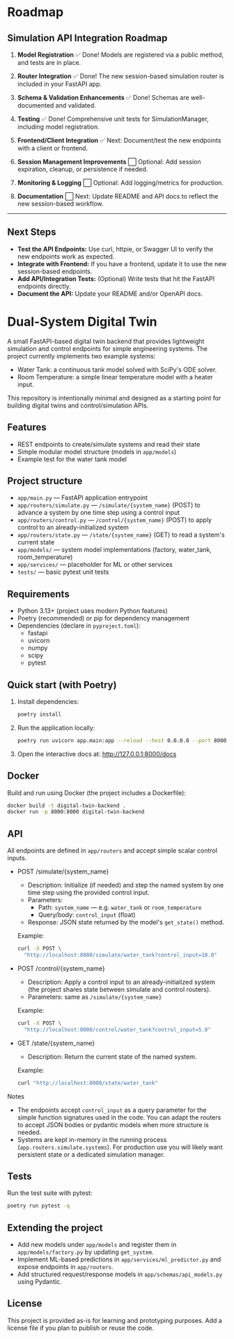 # Roadmap

## Simulation API Integration Roadmap

1. **Model Registration**
   ✅ Done! Models are registered via a public method, and tests are in place.

2. **Router Integration**
   ✅ Done! The new session-based simulation router is included in your FastAPI app.

3. **Schema & Validation Enhancements**
   ✅ Done! Schemas are well-documented and validated.

4. **Testing**
   ✅ Done! Comprehensive unit tests for SimulationManager, including model registration.

5. **Frontend/Client Integration**
   ✅ Next: Document/test the new endpoints with a client or frontend.

6. **Session Management Improvements**
   ⬜ Optional: Add session expiration, cleanup, or persistence if needed.

7. **Monitoring & Logging**
   ⬜ Optional: Add logging/metrics for production.

8. **Documentation**
   ⬜ Next: Update README and API docs to reflect the new session-based workflow.

---

## Next Steps

- **Test the API Endpoints:** Use curl, httpie, or Swagger UI to verify the new endpoints work as expected.
- **Integrate with Frontend:** If you have a frontend, update it to use the new session-based endpoints.
- **Add API/Integration Tests:** (Optional) Write tests that hit the FastAPI endpoints directly.
- **Document the API:** Update your README and/or OpenAPI docs.

# Dual-System Digital Twin

A small FastAPI-based digital twin backend that provides lightweight simulation
and control endpoints for simple engineering systems. The project currently
implements two example systems:

- Water Tank: a continuous tank model solved with SciPy's ODE solver.
- Room Temperature: a simple linear temperature model with a heater input.

This repository is intentionally minimal and designed as a starting point for
building digital twins and control/simulation APIs.

## Features

- REST endpoints to create/simulate systems and read their state
- Simple modular model structure (models in `app/models`)
- Example test for the water tank model

## Project structure

- `app/main.py` — FastAPI application entrypoint
- `app/routers/simulate.py` — `/simulate/{system_name}` (POST) to advance a
  system by one time step using a control input
- `app/routers/control.py` — `/control/{system_name}` (POST) to apply control
  to an already-initialized system
- `app/routers/state.py` — `/state/{system_name}` (GET) to read a system's
  current state
- `app/models/` — system model implementations (factory, water_tank,
  room_temperature)
- `app/services/` — placeholder for ML or other services
- `tests/` — basic pytest unit tests

## Requirements

- Python 3.13+ (project uses modern Python features)
- Poetry (recommended) or pip for dependency management
- Dependencies (declare in `pyproject.toml`):
  - fastapi
  - uvicorn
  - numpy
  - scipy
  - pytest

## Quick start (with Poetry)

1. Install dependencies:

   ```bash
   poetry install
   ```

2. Run the application locally:

   ```bash
   poetry run uvicorn app.main:app --reload --host 0.0.0.0 --port 8000
   ```

3. Open the interactive docs at: http://127.0.0.1:8000/docs

## Docker

Build and run using Docker (the project includes a Dockerfile):

```bash
docker build -t digital-twin-backend .
docker run -p 8000:8000 digital-twin-backend
```

## API

All endpoints are defined in `app/routers` and accept simple scalar control
inputs.

- POST /simulate/{system_name}
  - Description: Initialize (if needed) and step the named system by one time
    step using the provided control input.
  - Parameters:
    - Path: `system_name` — e.g. `water_tank` or `room_temperature`
    - Query/body: `control_input` (float)
  - Response: JSON state returned by the model's `get_state()` method.

  Example:

  ```bash
  curl -X POST \
    "http://localhost:8000/simulate/water_tank?control_input=10.0"
  ```

- POST /control/{system_name}
  - Description: Apply a control input to an already-initialized system (the
    project shares state between simulate and control routers).
  - Parameters: same as `/simulate/{system_name}`

  Example:

  ```bash
  curl -X POST \
    "http://localhost:8000/control/water_tank?control_input=5.0"
  ```

- GET /state/{system_name}
  - Description: Return the current state of the named system.

  Example:

  ```bash
  curl "http://localhost:8000/state/water_tank"
  ```

Notes

- The endpoints accept `control_input` as a query parameter for the simple
  function signatures used in the code. You can adapt the routers to accept
  JSON bodies or pydantic models when more structure is needed.
- Systems are kept in-memory in the running process
  (`app.routers.simulate.systems`). For production use you will likely want
  persistent state or a dedicated simulation manager.

## Tests

Run the test suite with pytest:

```bash
poetry run pytest -q
```

## Extending the project

- Add new models under `app/models` and register them in
  `app/models/factory.py` by updating `get_system`.
- Implement ML-based predictions in `app/services/ml_predictor.py` and expose
  endpoints in `app/routers`.
- Add structured request/response models in `app/schemas/api_models.py` using
  Pydantic.

## License

This project is provided as-is for learning and prototyping purposes. Add a
license file if you plan to publish or reuse the code.
